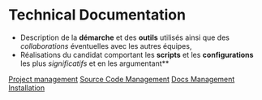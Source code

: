 # Technical Documentation

<!-- [TOC] -->

* Description de la **démarche** et des **outils** utilisés ainsi que des *collaborations* éventuelles avec les autres équipes,
* Réalisations du candidat comportant les **scripts** et les **configurations** les plus *significatifs* et en les argumentant**

[Project management](pm/index.md)
[Source Code Management](scm/index.md)
[Docs Management](tech_docs/index.md)
[Installation](installation.md)

